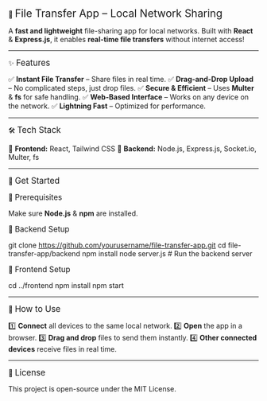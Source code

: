🚀 <span style="font-size:1.5em;">File Transfer App – Local Network Sharing</span>

A <strong>fast and lightweight</strong> file-sharing app for local networks. Built with <strong>React</strong> & <strong>Express.js</strong>, it enables <strong>real-time file transfers</strong> without internet access!


---

✨ <span style="font-size:1.2em;">Features</span>

✅ <strong>Instant File Transfer</strong> – Share files in real time.
✅ <strong>Drag-and-Drop Upload</strong> – No complicated steps, just drop files.
✅ <strong>Secure & Efficient</strong> – Uses <strong>Multer</strong> & <strong>fs</strong> for safe handling.
✅ <strong>Web-Based Interface</strong> – Works on any device on the network.
✅ <strong>Lightning Fast</strong> – Optimized for performance.


---

🛠️ <span style="font-size:1.2em;">Tech Stack</span>

🎨 <strong>Frontend:</strong> React, Tailwind CSS
🔧 <strong>Backend:</strong> Node.js, Express.js, Socket.io, Multer, fs


---

🚀 <span style="font-size:1.2em;">Get Started</span>

📌 <span style="font-size:1.1em;">Prerequisites</span>

Make sure <strong>Node.js</strong> & <strong>npm</strong> are installed.

🔹 <span style="font-size:1.1em;">Backend Setup</span>

git clone https://github.com/yourusername/file-transfer-app.git
cd file-transfer-app/backend
npm install
node server.js  # Run the backend server

🔹 <span style="font-size:1.1em;">Frontend Setup</span>

cd ../frontend
npm install
npm start


---

🎯 <span style="font-size:1.2em;">How to Use</span>

1️⃣ <strong>Connect</strong> all devices to the same local network.
2️⃣ <strong>Open</strong> the app in a browser.
3️⃣ <strong>Drag and drop</strong> files to send them instantly.
4️⃣ <strong>Other connected devices</strong> receive files in real time.


---

📜 <span style="font-size:1.2em;">License</span>

This project is open-source under the MIT License.

